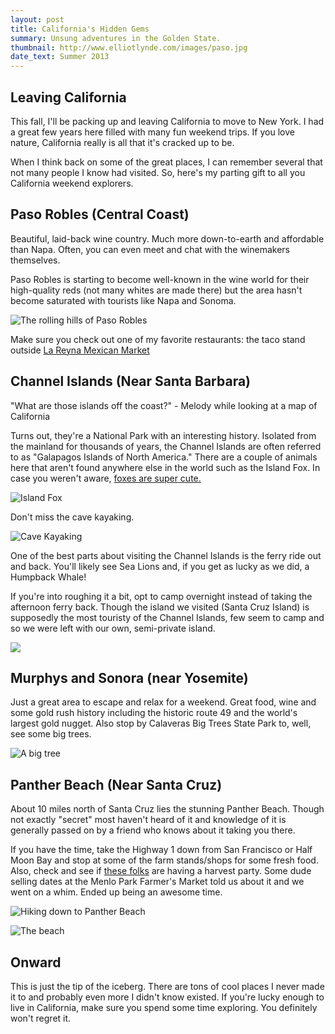 ```yaml
---
layout: post
title: California's Hidden Gems
summary: Unsung adventures in the Golden State.
thumbnail: http://www.elliotlynde.com/images/paso.jpg
date_text: Summer 2013
---
```


## Leaving California

This fall, I'll be packing up and leaving California to move to New York. I had a great few years here filled with many fun weekend trips. If you love nature, California really is all that it's cracked up to be.

When I think back on some of the great places, I can remember several that not many people I know had visited. So, here's my parting gift to all you California weekend explorers.

## Paso Robles (Central Coast)

Beautiful, laid-back wine country. Much more down-to-earth and affordable than Napa. Often, you can even meet and chat with the winemakers themselves.

Paso Robles is starting to become well-known in the wine world for their high-quality reds (not many whites are made there) but the area hasn't become saturated with tourists like Napa and Sonoma.

![The rolling hills of Paso Robles](/images/paso.jpg)

Make sure you check out one of my favorite restaurants: the taco stand outside [La Reyna Mexican Market](http://www.yelp.com/biz/la-reyna-market-paso-robles)

## Channel Islands (Near Santa Barbara)

"What are those islands off the coast?" - Melody while looking at a map of California

Turns out, they're a National Park with an interesting history. Isolated from the mainland for thousands of years, the Channel Islands are often referred to as "Galapagos Islands of North America." There are a couple of animals here that aren't found anywhere else in the world such as the Island Fox. In case you weren't aware, [foxes are super cute.](https://www.facebook.com/MPKFOX)

![Island Fox](/images/island_fox.jpg)

Don't miss the cave kayaking.

![Cave Kayaking](/images/kayaking.jpg)

One of the best parts about visiting the Channel Islands is the ferry ride out and back. You'll likely see Sea Lions and, if you get as lucky as we did, a Humpback Whale!

If you're into roughing it a bit, opt to camp overnight instead of taking the afternoon ferry back. Though the island we visited (Santa Cruz Island) is supposedly the most touristy of the Channel Islands, few seem to camp and so we were left with our own, semi-private island.

![](/images/channel_islands.jpg)

## Murphys and Sonora (near Yosemite)

Just a great area to escape and relax for a weekend. Great food, wine and some gold rush history including the historic route 49 and the world's largest gold nugget. Also stop by Calaveras Big Trees State Park to, well, see some big trees.

![A big tree](/images/big_trees.jpg)

## Panther Beach (Near Santa Cruz)

About 10 miles north of Santa Cruz lies the stunning Panther Beach. Though not exactly "secret" most haven't heard of it and knowledge of it is generally passed on by a friend who knows about it taking you there.

If you have the time, take the Highway 1 down from San Francisco or Half Moon Bay and stop at some of the farm stands/shops for some fresh food. Also, check and see if [these folks](http://freewheelinfarm.com/) are having a harvest party. Some dude selling dates at the Menlo Park Farmer's Market told us about it and we went on a whim. Ended up being an awesome time.

![Hiking down to Panther Beach](/images/panther.jpg)

![The beach](/images/panther2.jpg)

## Onward

This is just the tip of the iceberg. There are tons of cool places I never made it to and probably even more I didn't know existed. If you're lucky enough to live in California, make sure you spend some time exploring. You definitely won't regret it.
